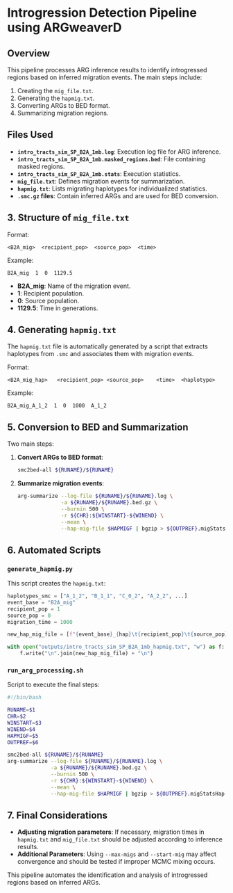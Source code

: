 # Introgression Detection Pipeline using ARGweaverD

## Overview
This pipeline processes ARG inference results to identify introgressed regions based on inferred migration events. The main steps include:

1. Creating the `mig_file.txt`.
2. Generating the `hapmig.txt`.
3. Converting ARGs to BED format.
4. Summarizing migration regions.

## Files Used

- **`intro_tracts_sim_SP_B2A_1mb.log`**: Execution log file for ARG inference.
- **`intro_tracts_sim_SP_B2A_1mb.masked_regions.bed`**: File containing masked regions.
- **`intro_tracts_sim_SP_B2A_1mb.stats`**: Execution statistics.
- **`mig_file.txt`**: Defines migration events for summarization.
- **`hapmig.txt`**: Lists migrating haplotypes for individualized statistics.
- **`.smc.gz` files**: Contain inferred ARGs and are used for BED conversion.

## 3. Structure of `mig_file.txt`

Format:
```
<B2A_mig>  <recipient_pop>  <source_pop>  <time>
```
Example:
```
B2A_mig  1  0  1129.5
```
- **B2A_mig**: Name of the migration event.
- **1**: Recipient population.
- **0**: Source population.
- **1129.5**: Time in generations.

## 4. Generating `hapmig.txt`

The `hapmig.txt` file is automatically generated by a script that extracts haplotypes from `.smc` and associates them with migration events.

Format:
```
<B2A_mig_hap>	<recipient_pop>	<source_pop>	<time>	<haplotype>
```
Example:
```
B2A_mig_A_1_2  1  0  1000  A_1_2
```

## 5. Conversion to BED and Summarization

Two main steps:
1. **Convert ARGs to BED format**:
   ```bash
   smc2bed-all ${RUNAME}/${RUNAME}
   ```
2. **Summarize migration events**:
   ```bash
   arg-summarize --log-file ${RUNAME}/${RUNAME}.log \
                 -a ${RUNAME}/${RUNAME}.bed.gz \
                 --burnin 500 \
                 -r ${CHR}:${WINSTART}-${WINEND} \
                 --mean \
                 --hap-mig-file $HAPMIGF | bgzip > ${OUTPREF}.migStatsHap.bed.gz
   ```

## 6. Automated Scripts

### `generate_hapmig.py`
This script creates the `hapmig.txt`:

```python
haplotypes_smc = ["A_1_2", "B_1_1", "C_0_2", "A_2_2", ...]
event_base = "B2A_mig"
recipient_pop = 1
source_pop = 0
migration_time = 1000

new_hap_mig_file = [f"{event_base}_{hap}\t{recipient_pop}\t{source_pop}\t{migration_time}\t{hap}" for hap in haplotypes_smc]

with open("outputs/intro_tracts_sim_SP_B2A_1mb_hapmig.txt", "w") as f:
    f.write("\n".join(new_hap_mig_file) + "\n")
```

### `run_arg_processing.sh`
Script to execute the final steps:

```bash
#!/bin/bash

RUNAME=$1
CHR=$2
WINSTART=$3
WINEND=$4
HAPMIGF=$5
OUTPREF=$6

smc2bed-all ${RUNAME}/${RUNAME}
arg-summarize --log-file ${RUNAME}/${RUNAME}.log \
              -a ${RUNAME}/${RUNAME}.bed.gz \
              --burnin 500 \
              -r ${CHR}:${WINSTART}-${WINEND} \
              --mean \
              --hap-mig-file $HAPMIGF | bgzip > ${OUTPREF}.migStatsHap.bed.gz
```

## 7. Final Considerations
- **Adjusting migration parameters**: If necessary, migration times in `hapmig.txt` and `mig_file.txt` should be adjusted according to inference results.
- **Additional Parameters**: Using `--max-migs` and `--start-mig` may affect convergence and should be tested if improper MCMC mixing occurs.

This pipeline automates the identification and analysis of introgressed regions based on inferred ARGs.


